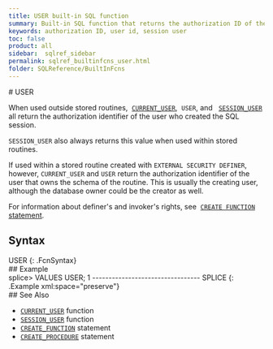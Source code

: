 ```yaml
---
title: USER built-in SQL function
summary: Built-in SQL function that returns the authorization ID of the user who created the SQL session
keywords: authorization ID, user id, session user
toc: false
product: all
sidebar:  sqlref_sidebar
permalink: sqlref_builtinfcns_user.html
folder: SQLReference/BuiltInFcns
---
```

<section>
<div class="TopicContent" data-swiftype-index="true" markdown="1">
# USER

When used outside stored routines, &nbsp;[`CURRENT_USER`](sqlref_builtinfcns_currentuser.html), &nbsp;`USER`, and  &nbsp; [`SESSION_USER`](sqlref_builtinfcns_sessionuser.html) all return the
authorization identifier of the user who created the SQL session.

`SESSION_USER` also always returns this value when used within stored
routines.

If used within a stored routine created with `EXTERNAL SECURITY
DEFINER`, however, `CURRENT_USER` and `USER` return the authorization
identifier of the user that owns the schema of the routine. This is
usually the creating user, although the database owner could be the
creator as well.

For information about definer's and invoker's rights, see &nbsp;[`CREATE
FUNCTION` statement](sqlref_statements_createfunction.html).

## Syntax

<div class="fcnWrapperWide" markdown="1">
    USER
{: .FcnSyntax}

</div>
## Example

<div class="preWrapper" markdown="1">
    splice> VALUES USER;
    1
    ---------------------------------
    SPLICE
{: .Example xml:space="preserve"}

</div>
## See Also

* [`CURRENT_USER`](sqlref_builtinfcns_currentuser.html) function
* [`SESSION_USER`](sqlref_builtinfcns_sessionuser.html) function
* [`CREATE_FUNCTION`](sqlref_statements_createfunction.html) statement
* [`CREATE_PROCEDURE`](sqlref_statements_createprocedure.html) statement

</div>
</section>

